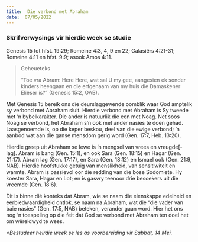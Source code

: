 ```yaml
---
title:  Die verbond met Abraham
date:  07/05/2022
---
```


### Skrifverwysings vir hierdie week se studie
Genesis 15 tot hfst. 19:29; Romeine 4:3, 4, 9 en 22; Galasiërs 4:21-31; Romeine 4:11 en hfst. 9:9; asook Amos 4:11.

> <p>Geheueteks</p>
> “Toe vra Abram: Here Here, wat sal U my gee, aangesien ek sonder kinders heengaan en die erfgenaam van my huis die Damaskener Eliëser is?” (Genesis 15:2, OAB).

Met Genesis 15 bereik ons die deurslaggewende oomblik waar God amptelik sy verbond met Abraham sluit. Hierdie verbond met Abraham is Sy tweede met ’n bybelkarakter. Die ander is natuurlik die een met Noag. Net soos Noag se verbond, het Abraham s’n ook met ander nasies te doen gehad. Laasgenoemde is, op die keper beskou, deel van die ewige verbond; ’n aanbod wat aan die ganse mensdom gerig word (Gen. 17:7, Heb. 13:20).

Hierdie greep uit Abraham se lewe is ’n mengsel van vrees en vreugde[-lag]. Abram is bang (Gen. 15:1), en ook Sara (Gen. 18:15) en Hagar (Gen. 21:17). Abram lag (Gen. 17:17), en Sara (Gen. 18:12) en Ismael ook (Gen. 21:9, NAB). Hierdie hoofstukke getuig van menslikheid, van sensitiwiteit en warmte. Abram is passievol oor die redding van die bose Sodomiete. Hy koester Sara, Hagar en Lot; en is gasvry teenoor drie besoekers uit die vreemde (Gen. 18:6).

Dit is binne dié konteks dat Abram, wie se naam die eienskappe edelheid en eerbiedwaardigheid ontlok, se naam na Abraham, wat die “die vader van baie nasies” (Gen. 17:5, NAB) beteken, verander gaan word. Hier het ons nog ’n toespeling op die feit dat God se verbond met Abraham ten doel het om wêreldwyd te wees.

_*Bestudeer heirdie week se les as voorbereiding vir Sabbat, 14 Mei._